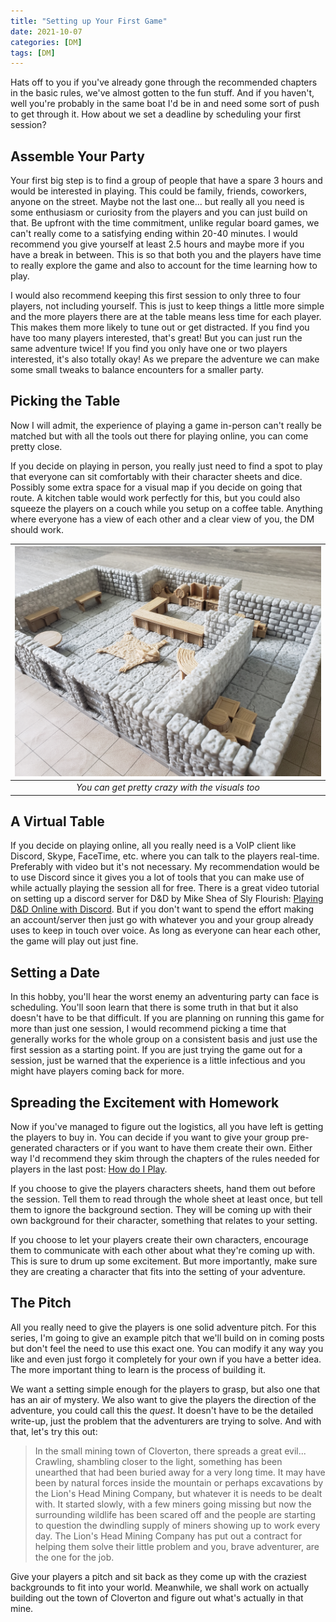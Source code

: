 ```yaml
---
title: "Setting up Your First Game"
date: 2021-10-07
categories: [DM]
tags: [DM]
---
```


Hats off to you if you've already gone through the recommended chapters in the basic rules, we've almost gotten to the fun stuff. And if you haven't, well you're probably in the same boat I'd be in and need some sort of push to get through it. How about we set a deadline by scheduling your first session?

## Assemble Your Party

Your first big step is to find a group of people that have a spare 3 hours and would be interested in playing. This could be family, friends, coworkers, anyone on the street. Maybe not the last one... but really all you need is some enthusiasm or curiosity from the players and you can just build on that. Be upfront with the time commitment, unlike regular board games, we can't really come to a satisfying ending within 20-40 minutes. I would recommend you give yourself at least 2.5 hours and maybe more if you have a break in between. This is so that both you and the players have time to really explore the game and also to account for the time learning how to play.

I would also recommend keeping this first session to only three to four players, not including yourself. This is just to keep things a little more simple and the more players there are at the table means less time for each player. This makes them more likely to tune out or get distracted. If you find you have too many players interested, that's great! But you can just run the same adventure twice! If you find you only have one or two players interested, it's also totally okay! As we prepare the adventure we can make some small tweaks to balance encounters for a smaller party.

## Picking the Table

Now I will admit, the experience of playing a game in-person can't really be matched but with all the tools out there for playing online, you can come pretty close.

If you decide on playing in person, you really just need to find a spot to play that everyone can sit comfortably with their character sheets and dice. Possibly some extra space for a visual map if you decide on going that route. A kitchen table would work perfectly for this, but you could also squeeze the players on a couch while you setup on a coffee table. Anything where everyone has a view of each other and a clear view of you, the DM should work.

| ![tavern.jpg](/assets/img/tavern.jpg) |
|:--:|
| *You can get pretty crazy with the visuals too* |

## A Virtual Table

If you decide on playing online, all you really need is a VoIP client like Discord, Skype, FaceTime, etc. where you can talk to the players real-time. Preferably with video but it's not necessary. My recommendation would be to use Discord since it gives you a lot of tools that you can make use of while actually playing the session all for free. There is a great video tutorial on setting up a discord server for D&D by Mike Shea of Sly Flourish: [Playing D&D Online with Discord](https://www.youtube.com/watch?v=_Yg-GyrcccI). But if you don't want to spend the effort making an account/server then just go with whatever you and your group already uses to keep in touch over voice. As long as everyone can hear each other, the game will play out just fine.

## Setting a Date

In this hobby, you'll hear the worst enemy an adventuring party can face is scheduling. You'll soon learn that there is some truth in that but it also doesn't have to be that difficult. If you are planning on running this game for more than just one session, I would recommend picking a time that generally works for the whole group on a consistent basis and just use the first session as a starting point. If you are just trying the game out for a session, just be warned that the experience is a little infectious and you might have players coming back for more.

## Spreading the Excitement with Homework

Now if you've managed to figure out the logistics, all you have left is getting the players to buy in. You can decide if you want to give your group pre-generated characters or if you want to have them create their own. Either way I'd recommend they skim through the chapters of the rules needed for players in the last post: [How do I Play](../_posts/2021-09-23-How-do-I-Play.md).

If you choose to give the players characters sheets, hand them out before the session. Tell them to read through the whole sheet at least once, but tell them to ignore the background section. They will be coming up with their own background for their character, something that relates to your setting.

If you choose to let your players create their own characters, encourage them to communicate with each other about what they're coming up with. This is sure to drum up some excitement. But more importantly, make sure they are creating a character that fits into the setting of your adventure.


## The Pitch

All you really need to give the players is one solid adventure pitch. For this series, I'm going to give an example pitch that we'll build on in coming posts but don't feel the need to use this exact one. You can modify it any way you like and even just forgo it completely for your own if you have a better idea. The more important thing to learn is the process of building it.

We want a setting simple enough for the players to grasp, but also one that has an air of mystery. We also want to give the players the direction of the adventure, you could call this the *quest*. It doesn't have to be the detailed write-up, just the problem that the adventurers are trying to solve. And with that, let's try this out:

>In the small mining town of Cloverton, there spreads a great evil... Crawling, shambling closer to the light, something has been unearthed that had been buried away for a very long time. It may have been by natural forces inside the mountain or perhaps excavations by the Lion's Head Mining Company, but whatever it is needs to be dealt with. It started slowly, with a few miners going missing but now the surrounding wildlife has been scared off and the people are starting to question the dwindling supply of miners showing up to work every day. The Lion's Head Mining Company has put out a contract for helping them solve their little problem and you, brave adventurer, are the one for the job.

Give your players a pitch and sit back as they come up with the craziest backgrounds to fit into your world. Meanwhile, we shall work on actually building out the town of Cloverton and figure out what's actually in that mine.